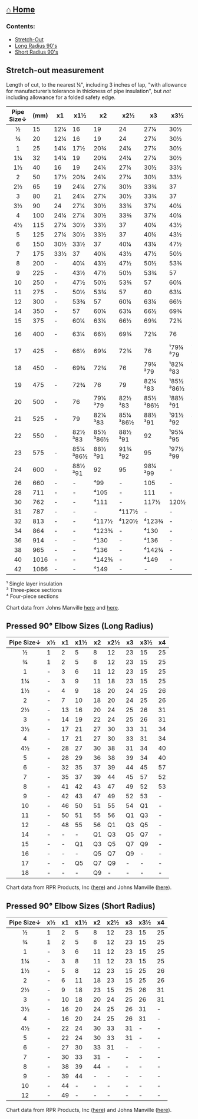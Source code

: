  [⌂ Home](README.md)
 ----------

### Contents:
- [Stretch-Out](#stretch-out-measurement)
- [Long Radius 90's](#pressed-90-elbow-sizes-long-radius)
- [Short Radius 90's](#pressed-90-elbow-sizes-short-radius)


## Stretch-out measurement

Length of cut, to the nearest ¼", including 3 inches of lap, "with allowance for manufacturer’s tolerance in thickness of pipe insulation", but *not* including allowance for a folded safety edge.

|Pipe Size↓|(mm)|x1|x1½|x2|x2½|x3|x3½|x4|
|:---:|---|---|---|---|---|---|---|---|
½ |15 |12¼|16 |19 |24 |27¼|30½|33½|
¾ |20 |12¼|16 |19 |24 |27¼|30½|33½|
1 |25 |14¼|17½|20¾|24¼|27¼|30½|33½|
1¼|32 |14¼|19 |20¾|24¼|27¼|30½|33½|
1½|40 |16 |19 |24¼|27¼|30½|33½|37 |
2 |50 |17½|20¾|24¼|27¼|30½|33½|37 |
2½|65 |19 |24¼|27¼|30½|33¾|37 |40¼|
3 |80 |21 |24¼|27¼|30½|33¾|37 |40¼|
3½|90 |24 |27¼|30½|33¾|37¼|40¼|43½|
4 |100|24¼|27¼|30½|33¾|37¼|40¼|43½|
4½|115|27¼|30½|33½|37 |40¼|43½|47½|
5 |125|27¼|30½|33½|37 |40¼|43½|47½|
6 |150|30½|33½|37 |40¼|43¼|47½|50½|
7 |175|33½|37 |40¼|43½|47½|50½|53¾|
8 |200|-  |40¼|43½|47½|50½|53¾|57 |
9 |225|-  |43½|47½|50½|53¾|57 |60¼|
10|250|-  |47½|50½|53¾|57 |60¼|63¼|
11|275|-  |50½|53¾|57 |60 |63¼|66½|
12|300|-  |53¾|57 |60¼|63¼|66½|69¾|
14|350|-  |57 |60¼|63¼|66½|69¾|72¾|
15|375|-  |60¼|63¼|66½|69¾|72¾|76 |
16|400|-  |63¼|66½|69¾|72¾|76|¹79¼<br>³79|
17|425|-  |66½|69¾|72¾|76|¹79¼<br>³79|¹82¼<br>³83|
18|450|-  |69¾|72¾|76|79¼<br>³79|¹82¼<br>³83|¹85½<br>³86½|
19|475|-  |72¾|76 |79|82¼<br>³83|¹85½<br>³86½|¹88½<br>³91|
20|500|-  |76|79¼<br>³79|82½<br>³83|85½<br>³86½|¹88½<br>³91|¹³92|
21|525|-  |79|82¼<br>³83|85¼<br>³86½|88½<br>³91|¹91½<br>³92|¹³95|
22|550|-  |82½<br>³83|85½<br>³86½|88½<br>³91|92|¹95¼<br>³95|¹97½<br>³99|
23|575|-  |85¼<br>³86½|88½<br>³91|91¾<br>³92|95|¹97½<br>³99| - |
24|600|-  |88½<br>³91|92|95|98¼<br>³99| - |105|
26|660|-  |-  |⁴99 |- |105 |-  |111|
28|711|-  |-  |⁴105|- |111 |- |117½|
30|762|-  |-  |⁴111|-|117½|120½|123¾|
31|787|-  |- |-  |⁴117½| - | - | - |
32|813|-  |-|⁴117½|⁴120½|⁴123¾|-|⁴130|
34|864|- |- |⁴123¾| - |⁴130|- |⁴136|
36|914|- |- |⁴130| - |⁴136|- |⁴142¾|
38|965|- |- |⁴136| - |⁴142¾|- |-|
40|1016|-|- |⁴142¾| - |⁴149|- |-|
42|1066|-|- |⁴149| - | -  | - |-|

¹ Single layer insulation<br>
³ Three-piece sections<br>
⁴ Four-piece sections

Chart data from Johns Manville [here](https://www.jm.com/content/dam/jm/global/en/industrial-insulation/calcium-silicate/thermo-1200/IND-306-Thermo-1200-Stretch-Out-For-Jacketing.pdf) and [here](https://www.jm.com/content/dam/jm/global/en/industrial-insulation/perlite/sproule-wr-1200/IND-203-Sproule-WR-1200-Stretch-Outs-For-Jacketing1.pdf).

## Pressed 90° Elbow Sizes (Long Radius)

|Pipe Size↓|x½|x1|x1½|x2|x2½|x3|x3½|x4|
|:---:|---|---|---|---|---|---|---|---|
|½ |1 |2 |5 |8 |12 |23 |15 |25
|¾ |1 |2 |5 |8 |12 |23 |15 |25
|1 |-|3 |6 |11 |12 |23 |15 |25
|1¼ |-|3 |9 |11 |18 |23 |15 |25
|1½ |-|4 |9 |18 |20 |24 |25 |26
|2 |-|7 |10 |18 |20 |24 |25 |26
|2½ |-|13 |16 |20 |24 |25 |26 |31
|3 |-|14 |19 |22 |24 |25 |26 |31
|3½ |-|17 |21 |27 |30 |33 |31 |34
|4 |-|17 |21 |27 |30 |33 |31 |34
|4½ |-|28 |27 |30 |38 |31 |34 |40
|5 |-|28 |29 |36 |38 |39 |34 |40
|6 |-|32 |35 |37 |39 |44 |45 |57
|7 |-|35 |37 |39 |44 |45 |57 |52
|8 |-|41 |42 |43 |47 |49 |52 |53
|9 |-|42 |43 |47 |49 |52 |53 |-
|10 |-|46 |50 |51 |55 |54| Q1 |-
|11 |-|50 |51 |55 |56 |Q1 |Q3 |-
|12 |-|48 |55 |56 |Q1 |Q3 |Q5 |-
|14 |-|-|-|Q1 |Q3 |Q5 |Q7|-
|15 |-|-|Q1 |Q3 |Q5 |Q7 |Q9|-
|16 |-|-|-|Q5 |Q7 |Q9|-|-
|17 |-|-|Q5 |Q7 |Q9|-|-|-
|18 |-|-|-|Q9|-|-|-|-

Chart data from RPR Products, Inc ([here](https://www.rprhouston.com/uploads/2/1/9/3/21935622/e2_-_aluminum_size_chart_for_90_elbow_covers_-_june_2024.pdf)) and Johns Manville ([here](https://www.jm.com/content/dam/jm/global/en/industrial-insulation/metal-jacketing/IND_MetalJacketing_Install_Guide.pdf)).

## Pressed 90° Elbow Sizes (Short Radius)

|Pipe Size↓|x½|x1|x1½|x2|x2½|x3|x3½|x4|
|:---:|---|---|---|---|---|---|---|---|
|½ |1 |2 |5 |8 |12 |23 |15 |25
|¾ |1 |2 |5 |8 |12 |23 |15 |25
|1 |-|3 |6 |11 |12 |23 |15 |25
|1¼ |-|3 |8 |11 |12 |23 |15 |25
|1½ |-|5 |8 |12 |23 |15 |25 |26
|2 |-|6 |11 |18 |23 |15 |25 |26
|2½ |-|9 |18 |23 |15 |25 |26 |31
|3 |-|10 |18 |20 |24 |25 |26 |31
|3½ |-|16 |20 |24 |25 |26 |31|-
|4 |-|16 |20 |24 |25 |26 |31|-
|4½ |-|22 |24 |30 |33 |31|-|-
|5 |-|22 |24 |30 |33 |31|-|-
|6 |-|27 |30 |33 |31|-|-|-
|7 |-|30 |33 |31|-|-|-|-
|8 |-|38 |39 |44|-|-|-|-
|9 |-|39 |44|-|-|-|-|-
|10 |-|44|-|-|-|-|-|-
|12 |-|49|-|-|-|-|-|-

Chart data from RPR Products, Inc ([here](https://www.rprhouston.com/short-radius-chart.html)) and Johns Manville ([here](https://www.jm.com/content/dam/jm/global/en/industrial-insulation/metal-jacketing/IND_MetalJacketing_Install_Guide.pdf)).
